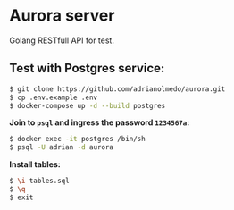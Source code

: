# Aurora server

Golang RESTfull API for test.

## Test with Postgres service:

```bash
$ git clone https://github.com/adrianolmedo/aurora.git
$ cp .env.example .env
$ docker-compose up -d --build postgres
```

**Join to `psql` and ingress the password `1234567a`:**

```bash
$ docker exec -it postgres /bin/sh
$ psql -U adrian -d aurora
```

**Install tables:**

```bash
$ \i tables.sql
$ \q
$ exit
```
